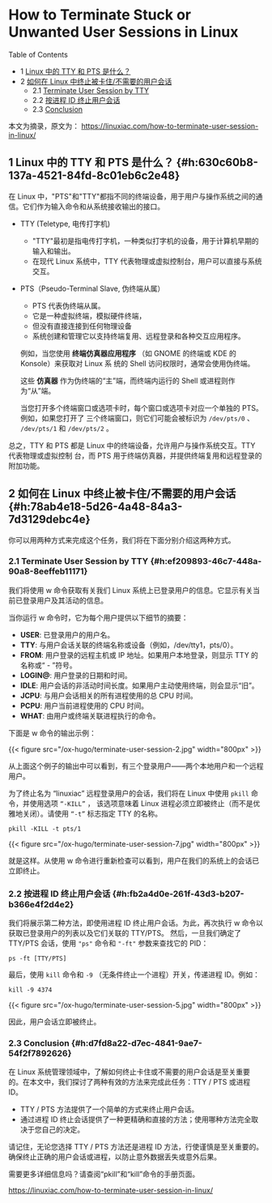 # How to Terminate Stuck or Unwanted User Sessions in Linux


<div class="ox-hugo-toc toc has-section-numbers">

<div class="heading">Table of Contents</div>

- <span class="section-num">1</span> [Linux 中的 TTY 和 PTS 是什么？](#h:630c60b8-137a-4521-84fd-8c01eb6c2e48)
- <span class="section-num">2</span> [如何在 Linux 中终止被卡住/不需要的用户会话](#h:78ab4e18-5d26-4a48-84a3-7d3129debc4e)
    - <span class="section-num">2.1</span> [Terminate User Session by TTY](#h:ef209893-46c7-448a-90a8-8eeffeb11171)
    - <span class="section-num">2.2</span> [按进程 ID 终止用户会话](#h:fb2a4d0e-261f-43d3-b207-b366e4f2d4e2)
    - <span class="section-num">2.3</span> [Conclusion](#h:d7fd8a22-d7ec-4841-9ae7-54f2f7892626)

</div>
<!--endtoc-->


本文为摘录，原文为： https://linuxiac.com/how-to-terminate-user-session-in-linux/



## <span class="section-num">1</span> Linux 中的 TTY 和 PTS 是什么？ {#h:630c60b8-137a-4521-84fd-8c01eb6c2e48}

在 Linux 中，"PTS"和"TTY"都指不同的终端设备，用于用户与操作系统之间的通信。它们作为输入命令和从系统接收输出的接口。

-   TTY (Teletype, 电传打字机)
    -   "TTY"最初是指电传打字机，一种类似打字机的设备，用于计算机早期的输入和输出。
    -   在现代 Linux 系统中，TTY 代表物理或虚拟控制台，用户可以直接与系统交互。

-   PTS（Pseudo-Terminal Slave, 伪终端从属）

    -   PTS 代表伪终端从属。
    -   它是一种虚拟终端，模拟硬件终端，
    -   但没有直接连接到任何物理设备
    -   系统创建和管理它以支持终端复用、远程登录和各种交互应用程序。

    例如，当您使用 **终端仿真器应用程序** （如 GNOME 的终端或 KDE 的 Konsole）来获取对 Linux 系
    统的 Shell 访问权限时，通常会使用伪终端。

    这些 **仿真器** 作为伪终端的“主”端，而终端内运行的 Shell 或进程则作为“从”端。

    当您打开多个终端窗口或选项卡时，每个窗口或选项卡对应一个单独的 PTS。例如，如果您打开了
    三个终端窗口，则它们可能会被标识为 `/dev/pts/0` 、 `/dev/pts/1` 和 `/dev/pts/2` 。

总之，TTY 和 PTS 都是 Linux 中的终端设备，允许用户与操作系统交互。TTY 代表物理或虚拟控制
台，而 PTS 用于终端仿真器，并提供终端复用和远程登录的附加功能。


## <span class="section-num">2</span> 如何在 Linux 中终止被卡住/不需要的用户会话 {#h:78ab4e18-5d26-4a48-84a3-7d3129debc4e}

你可以用两种方式来完成这个任务，我们将在下面分别介绍这两种方式。


### <span class="section-num">2.1</span> Terminate User Session by TTY {#h:ef209893-46c7-448a-90a8-8eeffeb11171}

我们将使用 w 命令获取有关我们 Linux 系统上已登录用户的信息。它显示有关当前已登录用户及其活动的信息。

当你运行 w 命令时，它为每个用户提供以下细节的摘要：

-   **USER**: 已登录用户的用户名。
-   **TTY**: 与用户会话关联的终端名称或设备（例如，/dev/tty1，pts/0）。
-   **FROM**: 用户登录的远程主机或 IP 地址。如果用户本地登录，则显示 TTY 的名称或“ - ”符号。
-   **LOGIN@**: 用户登录的日期和时间。
-   **IDLE**: 用户会话的非活动时间长度。如果用户主动使用终端，则会显示“旧”。
-   **JCPU**: 与用户会话相关的所有进程使用的总 CPU 时间。
-   **PCPU**: 用户当前进程使用的 CPU 时间。
-   **WHAT**: 由用户或终端关联进程执行的命令。

下面是 w 命令的输出示例：

{{< figure src="/ox-hugo/terminate-user-session-2.jpg" width="800px" >}}

从上面这个例子的输出中可以看到，有三个登录用户——两个本地用户和一个远程用户。

为了终止名为 “linuxiac” 远程登录用户的会话，我们将在 Linux 中使用 `pkill` 命令，并使用选项 `“-KILL”` ，
该选项意味着 Linux 进程必须立即被终止（而不是优雅地关闭）。请使用 `“-t”` 标志指定 TTY 的名称。

`pkill -KILL -t pts/1`

{{< figure src="/ox-hugo/terminate-user-session-7.jpg" width="800px" >}}

就是这样。从使用 w 命令进行重新检查可以看到，用户在我们的系统上的会话已立即终止。


### <span class="section-num">2.2</span> 按进程 ID 终止用户会话 {#h:fb2a4d0e-261f-43d3-b207-b366e4f2d4e2}

我们将展示第二种方法，即使用进程 ID 终止用户会话。为此，再次执行 w 命令以获取已登录用户的列表以及它们关联的 TTY/PTS。
然后，一旦我们确定了 TTY/PTS 会话，使用 `"ps"` 命令和 `"-ft"` 参数来查找它的 PID：

`ps -ft [TTY/PTS]`

最后，使用 `kill` 命令和  `-9`  （无条件终止一个进程）开关，传递进程 ID。例如：

`kill -9 4374`

{{< figure src="/ox-hugo/terminate-user-session-5.jpg" width="800px" >}}

因此，用户会话立即被终止。


### <span class="section-num">2.3</span> Conclusion {#h:d7fd8a22-d7ec-4841-9ae7-54f2f7892626}

在 Linux 系统管理领域中，了解如何终止卡住或不需要的用户会话是至关重要的。在本文中，我们探讨了两种有效的方法来完成此任务：TTY / PTS 或进程 ID。

-   TTY / PTS 方法提供了一个简单的方式来终止用户会话。
-   通过进程 ID 终止会话提供了一种更精确和直接的方法；使用哪种方法完全取决于您自己的决定。

请记住，无论您选择 TTY / PTS 方法还是进程 ID 方法，行使谨慎是至关重要的。确保终止正确的用户会话或进程，以防止意外数据丢失或意外后果。

需要更多详细信息吗？请查阅“pkill”和“kill”命令的手册页面。

<https://linuxiac.com/how-to-terminate-user-session-in-linux/>

